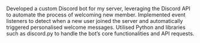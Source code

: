 Developed a custom Discord bot for my server, leveraging the Discord API to automate the process of welcoming new member. Implemented event listeners to detect when a new user joined the server and automatically triggered personalised welcome messages. Utilised Python and libraries such as discord.py to handle the bot’s core functionalities and API requests.
